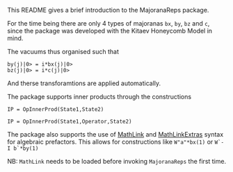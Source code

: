 This README gives a brief introduction to the MajoranaReps package.


For the time being there are only 4 types of majoranas `bx`, `by`, `bz` and `c`,
since the package was developed with the Kitaev Honeycomb Model in mind.

The vacuums thus organised such that

    by(j)|0> = i*bx(j)|0>
    bz(j)|0> = i*c(j)|0>

And therse transforamtions are applied automatically.

The package supports inner products through the constructions

    IP = OpInnerProd(State1,State2)

    IP = OpInnerProd(State1,Operator,State2)

The package also supports the use of [MathLink](https://github.com/JuliaInterop/MathLink.jl) and [MathLinkExtras](https://github.com/fremling/MajoranaReps.jl) syntax for algebraic prefactors.
This allows for constructions like  `W"a"*bx(1)` or ```W`-I b`*by(1)```

NB: `MathLink` needs to be loaded before invoking `MajoranaReps` the first time.
